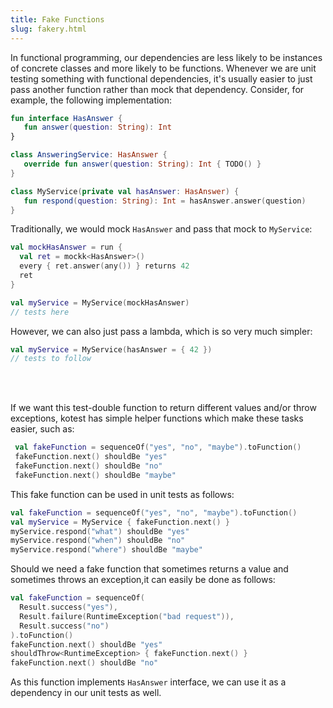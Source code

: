 ```yaml
---
title: Fake Functions
slug: fakery.html
---
```


In functional programming, our dependencies are less likely to be instances of concrete classes and more likely to be functions.
Whenever we are unit testing something with functional dependencies, it's usually easier to just pass another function
rather than mock that dependency. Consider, for example, the following implementation:

```kotlin
fun interface HasAnswer {
   fun answer(question: String): Int
}

class AnsweringService: HasAnswer {
   override fun answer(question: String): Int { TODO() }
}

class MyService(private val hasAnswer: HasAnswer) {
   fun respond(question: String): Int = hasAnswer.answer(question)
}
```

Traditionally, we would mock `HasAnswer` and pass that mock to `MyService`:

```kotlin
val mockHasAnswer = run {
  val ret = mockk<HasAnswer>()
  every { ret.answer(any()) } returns 42
  ret
}

val myService = MyService(mockHasAnswer)
// tests here
```

However, we can also just pass a lambda, which is so very much simpler:

```kotlin
val myService = MyService(hasAnswer = { 42 })
// tests to follow
```
<br/>
<br/>

If we want this test-double function to return different values and/or throw exceptions, kotest has simple helper functions which make these tasks easier, such as:

```kotlin
 val fakeFunction = sequenceOf("yes", "no", "maybe").toFunction()
 fakeFunction.next() shouldBe "yes"
 fakeFunction.next() shouldBe "no"
 fakeFunction.next() shouldBe "maybe"
```

This fake function can be used in unit tests as follows:

```kotlin
val fakeFunction = sequenceOf("yes", "no", "maybe").toFunction()
val myService = MyService { fakeFunction.next() }
myService.respond("what") shouldBe "yes"
myService.respond("when") shouldBe "no"
myService.respond("where") shouldBe "maybe"
```
Should we need a fake function that sometimes returns a value and sometimes throws an exception,it can easily be done as follows:

```kotlin
val fakeFunction = sequenceOf(
  Result.success("yes"),
  Result.failure(RuntimeException("bad request")),
  Result.success("no")
).toFunction()
fakeFunction.next() shouldBe "yes"
shouldThrow<RuntimeException> { fakeFunction.next() }
fakeFunction.next() shouldBe "no"
```

As this function implements `HasAnswer` interface, we can use it as a dependency in our unit tests as well.
